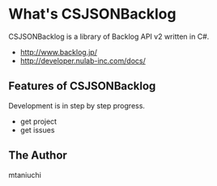 # What's CSJSONBacklog

CSJSONBacklog is a library of Backlog API v2 written in C#.

*   http://www.backlog.jp/
*   http://developer.nulab-inc.com/docs/

## Features of CSJSONBacklog

Development is in step by step progress.

*   get project
*   get issues


## The Author
mtaniuchi

